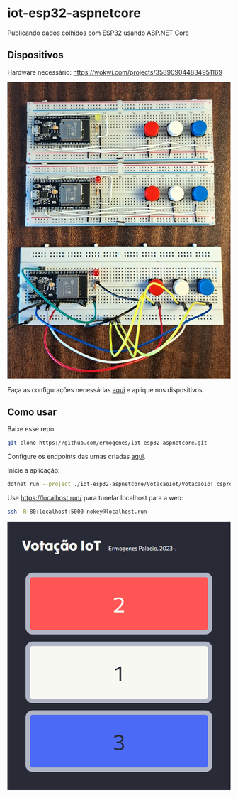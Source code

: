 # iot-esp32-aspnetcore

Publicando dados colhidos com ESP32 usando ASP.NET Core

## Dispositivos

Hardware necessário: https://wokwi.com/projects/358909044834951169

[![](art/protoboards-low.jpg)](art/protoboards.jpg)

Faça as configurações necessárias [aqui](Urna/Urna.ino) e aplique nos dispositivos.

## Como usar

Baixe esse repo:

```sh
git clone https://github.com/ermogenes/iot-esp32-aspnetcore.git
```

Configure os endpoints das urnas criadas [aqui](VotacaoIoT/appsettings.json).

Inicie a aplicação:

```sh
dotnet run --project ./iot-esp32-aspnetcore/VotacaoIot/VotacaoIoT.csproj
```

Use https://localhost.run/ para tunelar localhost para a web:

```sh
ssh -R 80:localhost:5000 nokey@localhost.run
```

![](art/localhost_5000_.png)

